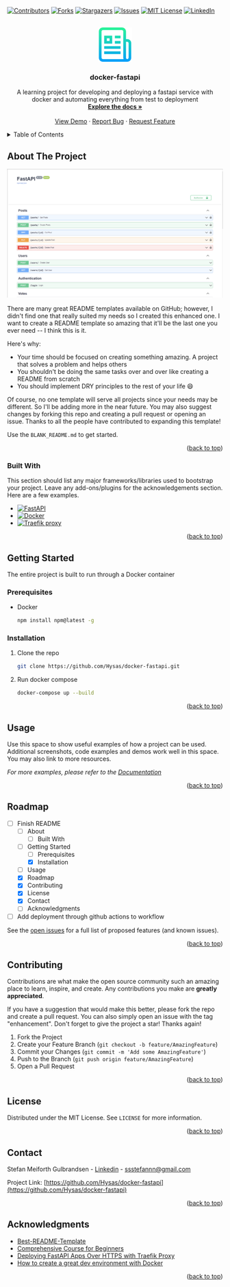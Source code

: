 <!-- Improved compatibility of back to top link: See: https://github.com/Hysas/docker-fastapi/pull/73 -->
<a name="readme-top"></a>
<!--
*** Thanks for checking out the Best-README-Template. If you have a suggestion
*** that would make this better, please fork the repo and create a pull request
*** or simply open an issue with the tag "enhancement".
*** Don't forget to give the project a star!
*** Thanks again! Now go create something AMAZING! :D
-->



<!-- PROJECT SHIELDS -->
<!--
*** I'm using markdown "reference style" links for readability.
*** Reference links are enclosed in brackets [ ] instead of parentheses ( ).
*** See the bottom of this document for the declaration of the reference variables
*** for contributors-url, forks-url, etc. This is an optional, concise syntax you may use.
*** https://www.markdownguide.org/basic-syntax/#reference-style-links
-->
[![Contributors][contributors-shield]][contributors-url]
[![Forks][forks-shield]][forks-url]
[![Stargazers][stars-shield]][stars-url]
[![Issues][issues-shield]][issues-url]
[![MIT License][license-shield]][license-url]
[![LinkedIn][linkedin-shield]][linkedin-url]



<!-- PROJECT LOGO -->
<br />
<div align="center">
  <a href="https://github.com/Hysas/docker-fastapi">
    <img src=".github/images/logo.png" alt="Logo" width="80" height="80">
  </a>

  <h3 align="center">docker-fastapi</h3>

  <p align="center">
    A learning project for developing and deploying a fastapi service with docker and automating everything from test to deployment
    <br />
    <a href="https://github.com/Hysas/docker-fastapi"><strong>Explore the docs »</strong></a>
    <br />
    <br />
    <a href="https://docker-fastapi.stegul.xyz">View Demo</a>
    ·
    <a href="https://github.com/Hysas/docker-fastapi/issues">Report Bug</a>
    ·
    <a href="https://github.com/Hysas/docker-fastapi/issues">Request Feature</a>
  </p>
</div>



<!-- TABLE OF CONTENTS -->
<details>
  <summary>Table of Contents</summary>
  <ol>
    <li>
      <a href="#about-the-project">About The Project</a>
      <ul>
        <li><a href="#built-with">Built With</a></li>
      </ul>
    </li>
    <li>
      <a href="#getting-started">Getting Started</a>
      <ul>
        <li><a href="#prerequisites">Prerequisites</a></li>
        <li><a href="#installation">Installation</a></li>
      </ul>
    </li>
    <li><a href="#usage">Usage</a></li>
    <li><a href="#roadmap">Roadmap</a></li>
    <li><a href="#contributing">Contributing</a></li>
    <li><a href="#license">License</a></li>
    <li><a href="#contact">Contact</a></li>
    <li><a href="#acknowledgments">Acknowledgments</a></li>
  </ol>
</details>



<!-- ABOUT THE PROJECT -->
## About The Project

[![Product Name Screen Shot][product-screenshot]](https://docker-fastapi.stegul.xyz/docs)

There are many great README templates available on GitHub; however, I didn't find one that really suited my needs so I created this enhanced one. I want to create a README template so amazing that it'll be the last one you ever need -- I think this is it.

Here's why:
* Your time should be focused on creating something amazing. A project that solves a problem and helps others
* You shouldn't be doing the same tasks over and over like creating a README from scratch
* You should implement DRY principles to the rest of your life :smile:

Of course, no one template will serve all projects since your needs may be different. So I'll be adding more in the near future. You may also suggest changes by forking this repo and creating a pull request or opening an issue. Thanks to all the people have contributed to expanding this template!

Use the `BLANK_README.md` to get started.

<p align="right">(<a href="#readme-top">back to top</a>)</p>



### Built With

This section should list any major frameworks/libraries used to bootstrap your project. Leave any add-ons/plugins for the acknowledgements section. Here are a few examples.

* [![FastAPI][FastAPI-badge]][FastAPI-url]
* [![Docker][Docker-badge]][Docker-url]
* [![Traefik proxy][Traefik-badge]][Traefik-url]


<p align="right">(<a href="#readme-top">back to top</a>)</p>



<!-- GETTING STARTED -->
## Getting Started

The entire project is built to run through a Docker container

### Prerequisites

* Docker
  ```sh
  npm install npm@latest -g
  ```

### Installation

1. Clone the repo
   ```sh
   git clone https://github.com/Hysas/docker-fastapi.git
   ```
2. Run docker compose
   ```sh
   docker-compose up --build
   ```

<p align="right">(<a href="#readme-top">back to top</a>)</p>



<!-- USAGE EXAMPLES -->
## Usage

Use this space to show useful examples of how a project can be used. Additional screenshots, code examples and demos work well in this space. You may also link to more resources.

_For more examples, please refer to the [Documentation](https://docker-fastapi.stegul.xyz/docs)_

<p align="right">(<a href="#readme-top">back to top</a>)</p>



<!-- ROADMAP -->
## Roadmap

- [ ] Finish README
  - [ ] About
    - [ ] Built With
  - [ ] Getting Started
    - [ ] Prerequisites
    - [x] Installation
  - [ ] Usage
  - [x] Roadmap
  - [x] Contributing
  - [x] License
  - [x] Contact
  - [ ] Acknowledgments
- [ ] Add deployment through github actions to workflow

See the [open issues](https://github.com/Hysas/docker-fastapi/issues) for a full list of proposed features (and known issues).

<p align="right">(<a href="#readme-top">back to top</a>)</p>



<!-- CONTRIBUTING -->
## Contributing

Contributions are what make the open source community such an amazing place to learn, inspire, and create. Any contributions you make are **greatly appreciated**.

If you have a suggestion that would make this better, please fork the repo and create a pull request. You can also simply open an issue with the tag "enhancement".
Don't forget to give the project a star! Thanks again!

1. Fork the Project
2. Create your Feature Branch (`git checkout -b feature/AmazingFeature`)
3. Commit your Changes (`git commit -m 'Add some AmazingFeature'`)
4. Push to the Branch (`git push origin feature/AmazingFeature`)
5. Open a Pull Request

<p align="right">(<a href="#readme-top">back to top</a>)</p>



<!-- LICENSE -->
## License

Distributed under the MIT License. See `LICENSE` for more information.

<p align="right">(<a href="#readme-top">back to top</a>)</p>



<!-- CONTACT -->
## Contact

Stefan Meiforth Gulbrandsen - [Linkedin](https://www.linkedin.com/in/stefan-meiforth-gulbrandsen-0715168) - ssstefannn@gmail.com

Project Link: [https://github.com/Hysas/docker-fastapi](https://github.com/Hysas/docker-fastapi)

<p align="right">(<a href="#readme-top">back to top</a>)</p>



<!-- ACKNOWLEDGMENTS -->
## Acknowledgments

* [Best-README-Template](https://github.com/othneildrew/Best-README-Template)
* [Comprehensive Course for Beginners](https://www.youtube.com/watch?v=0sOvCWFmrtA&t=65718s)
* [Deploying FastAPI Apps Over HTTPS with Traefik Proxy](https://www.youtube.com/watch?v=7N5O62FjGDc&t=3248s)
* [How to create a great dev environment with Docker](https://www.youtube.com/watch?v=0H2miBK_gAk)
<!-- 

Use this space to list resources you find helpful and would like to give credit to. I've included a few of my favorites to kick things off!

* [Choose an Open Source License](https://choosealicense.com)
* [GitHub Emoji Cheat Sheet](https://www.webpagefx.com/tools/emoji-cheat-sheet)
* [Malven's Flexbox Cheatsheet](https://flexbox.malven.co/)
* [Malven's Grid Cheatsheet](https://grid.malven.co/)
* [Img Shields](https://shields.io)
* [GitHub Pages](https://pages.github.com)
* [Font Awesome](https://fontawesome.com)
* [React Icons](https://react-icons.github.io/react-icons/search) -->

<p align="right">(<a href="#readme-top">back to top</a>)</p>



<!-- MARKDOWN LINKS & IMAGES -->
<!-- https://www.markdownguide.org/basic-syntax/#reference-style-links -->
[contributors-shield]: https://img.shields.io/github/contributors/Hysas/docker-fastapi.svg?style=for-the-badge
[contributors-url]: https://github.com/Hysas/docker-fastapi/graphs/contributors
[forks-shield]: https://img.shields.io/github/forks/Hysas/docker-fastapi.svg?style=for-the-badge
[forks-url]: https://github.com/Hysas/docker-fastapi/network/members
[stars-shield]: https://img.shields.io/github/stars/Hysas/docker-fastapi.svg?style=for-the-badge
[stars-url]: https://github.com/Hysas/docker-fastapi/stargazers
[issues-shield]: https://img.shields.io/github/issues/Hysas/docker-fastapi.svg?style=for-the-badge
[issues-url]: https://github.com/Hysas/docker-fastapi/issues
[license-shield]: https://img.shields.io/github/license/Hysas/docker-fastapi.svg?style=for-the-badge
[license-url]: https://github.com/Hysas/docker-fastapi/blob/master/LICENSE
[linkedin-shield]: https://img.shields.io/badge/-LinkedIn-black.svg?style=for-the-badge&logo=linkedin&colorB=555
[linkedin-url]: https://www.linkedin.com/in/stefan-meiforth-gulbrandsen-0715168/
[product-screenshot]: .github/images/screenshot.png
[FastAPI-badge]: https://img.shields.io/badge/FastAPI-009688?style=for-the-badge&logo=FastAPI&logoColor=white
[FastAPI-url]: https://fastapi.tiangolo.com
[Docker-badge]: https://img.shields.io/badge/docker-%230db7ed.svg?style=for-the-badge&logo=docker&logoColor=white
[Docker-url]: https://www.docker.com
[Traefik-badge]: https://img.shields.io/static/v1?style=for-the-badge&message=Traefik+Proxy&color=24A1C1&logo=Traefik+Proxy&logoColor=FFFFFF&label=
[Traefik-url]: https://traefik.io